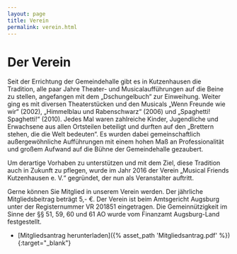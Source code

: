 ```yaml
---
layout: page
title: Verein
permalink: verein.html
---
```


# Der Verein

Seit der Errichtung der Gemeindehalle gibt es in Kutzenhausen die Tradition, alle paar Jahre Theater- und Musicalaufführungen auf die Beine zu stellen, angefangen mit dem „Dschungelbuch“ zur Einweihung. Weiter ging es mit diversen Theaterstücken und den Musicals „Wenn Freunde wie wir“ (2002), „Himmelblau und Rabenschwarz“ (2006) und „Spaghetti! Spaghetti!“ (2010). Jedes Mal waren zahlreiche Kinder, Jugendliche und Erwachsene aus allen Ortsteilen beteiligt und durften auf den „Brettern stehen, die die Welt bedeuten“. Es wurden dabei gemeinschaftlich außergewöhnliche Aufführungen mit einem hohen Maß an Professionalität und großem Aufwand auf die Bühne der Gemeindehalle gezaubert.

Um derartige Vorhaben zu unterstützen und mit dem Ziel, diese Tradition auch in Zukunft zu pflegen, wurde im Jahr 2016 der Verein „Musical Friends Kutzenhausen e. V.“ gegründet, der nun als Veranstalter auftritt.

Gerne können Sie Mitglied in unserem Verein werden. Der jährliche Mitgliedsbeitrag beträgt 5,- €. Der Verein ist beim Amtsgericht Augsburg unter der Registernummer VR 201851 eingetragen. Die Gemeinnützigkeit im Sinne der §§ 51, 59, 60 und 61 AO wurde vom Finanzamt Augsburg-Land festgestellt.

* [Mitgliedsantrag herunterladen]({% asset_path 'Mitgliedsantrag.pdf' %}){:target="_blank"}

